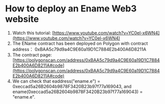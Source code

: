 
# How to deploy an Ename Web3 website
1. Watch this tutorial: [https://www.youtube.com/watch?v=YC0el-x6WN4](https://www.youtube.com/watch?v=YC0el-x6WN4)
2. The EName contract has been deployed on Polygon with contract address： 0xBAA5c79d9a4C9E60a19D1C7884E2b400A6D8211A
3. The contract page: [https://polygonscan.com/address/0xBAA5c79d9a4C9E60a19D1C7884E2b400A6D8211A#code](https://polygonscan.com/address/0xBAA5c79d9a4C9E60a19D1C7884E2b400A6D8211A#code)
4. We can check that eaddress("ename.e") = 0xeccad5a26B2604b9878F3420B23b97f77a169043, and ename(0xeccad5a26B2604b9878F3420B23b97f77a169043) = "ename.e".
   
   
